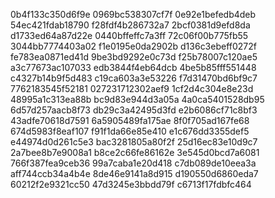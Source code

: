 0b4f133c350d6f9e
0969bc538307cf7f
0e92e1befedb4deb
54ec421fdab18790
f28fdf4b286732a7
2bcf0381d9efd8da
d1733ed64a87d22e
0440bffeffc7a3ff
72c06f00b775fb55
3044bb7774403a02
f1e0195e0da2902b
d136c3ebeff0272f
fe783ea0871ed41d
9be3bd9292e0c73d
f25b78007c120ae5
a3c77673ac107033
edb3844f4eb64dcb
4be5b85fff551448
c4327b14b9f5d483
c19ca603a3e53226
f7d31470bd6bf9c7
7762183545f52181
027231712302aef9
1cf2d4c304e8e23d
48995a1c313ea88b
bc9d83e944d3a05a
4a0ca5401528db95
6d57d257aacb8f73
db29c3a42495d3fd
e2b6086cf71c8bf3
43adfe70618d7591
6a5905489fa175ae
8f0f705ad167fe68
674d5983f8eaf107
f91f1da66e85e410
e1c676dd3355def5
e44974d0d261c5e3
bac3281805a80f2f
25d16ec83e10d9c7
2a7bee8b7e9008a1
b8ce2c66fe86162e
3e545d0bcd7a6081
766f387fea9ceb36
99a7caba1e20d418
c7db089de10eea3a
aff744ccb34a4b4e
8de46e9141a8d915
d190550d6860eda7
60212f2e9321cc50
47d3245e3bbdd79f
c6713f17fdbfc464
